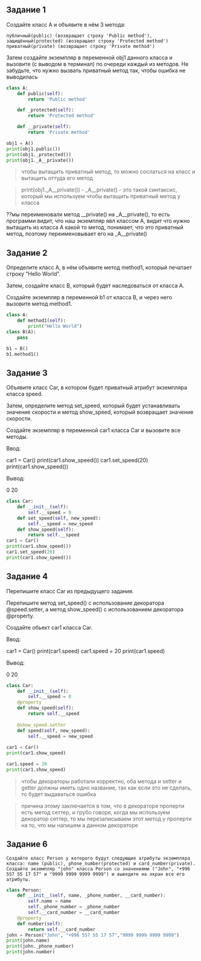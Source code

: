 ## Задание 1

Создайте класс A и объявите в нём 3 метода:

    публичный(public) (возвращает строку 'Public method'),
    защищённый(protected) (возвращает строку 'Protected method')
    приватный(private) (возвращает строку 'Private method')

Затем создайте экземпляр в переменной obj1 данного класса и вызовите (с выводом в терминал) по очереди каждый из методов. Не забудьте, что нужно вызвать приватный метод так, чтобы ошибка не выводилась

```py
class A:
    def public(self):
        return 'Public method'

    def _protected(self):
        return 'Protected method'

    def __private(self):
        return 'Private method'

obj1 = A()
print(obj1.public())
print(obj1._protected())
print(obj1._A__private())
```
> чтобы вытащить приватный метод, то можно сослаться на класс и вытащить оттуда его метод

> print(obj1._A__private()) - _A__private() - это такой синтаксис, который мы используем чтобы вытащить приватный метод у класса

??мы переименовали метод __private() на _A__private(), то есть программи видит, что наш экземпляр явл классом А, видит что нужно вытащить из класса А какой то метод, понимает, что это приватный метод, поэтому переименовывает его на _A__private()

## Задание 2

Определите класс A, в нём объявите метод method1, который печатает строку "Hello World".

Затем, создайте класс B, который будет наследоваться от класса A.

Создайте экземпляр в переменной b1 от класса B, и через него вызовите метод method1.

```py
class A:
    def method1(self):
        print("Hello World")
class B(A):
    pass

b1 = B()
b1.method1()
```

## Задание 3

Объявите класс Car, в котором будет приватный атрибут экземпляра класса speed.

Затем, определите метод set_speed, который будет устанавливать значение скорости и метод show_speed, который возвращает значение скорости.

Создайте экземпляр в переменной car1 класса Car и вызовите все методы.

Ввод:

car1 = Car() 
print(car1.show_speed()) 
car1.set_speed(20) 
print(car1.show_speed()) 

Вывод:

0 
20 

```py
class Car:
    def __init__(self):
        self.__speed = 0
    def set_speed(self, new_speed):
        self.__speed = new_speed
    def show_speed(self):
        return self.__speed
car1 = Car() 
print(car1.show_speed()) 
car1.set_speed(20) 
print(car1.show_speed()) 
```

## Задание 4

Перепишите класс Car из предыдущего задания.

Перепишите метод set_speed() с использование декоратора @speed.setter, а метод show_speed() с использованием декоратора @property.

Создайте обьект car1 класса Car.

Ввод:

car1 = Car() 
print(car1.speed) 
car1.speed = 20 
print(car1.speed) 

Вывод:

0 
20 

```py
class Car:
    def __init__(self):
        self.__speed = 0
    @property
    def show_speed(self):
        return self.__speed
    
    @show_speed.setter
    def speed(self, new_speed):
        self.__speed = new_speed
    
car1 = Car() 
print(car1.show_speed)

car1.speed = 20
print(car1.show_speed)
```
> чтобы декораторы работали корректно, оба метода и setter и getter должны иметь одно название, так как если это не сделать, то будет выдаваться ошибка

> причина этому заключается в том, что в декораторе проперти есть метод сеттер, и грубо говоря, когда мы используем декоратор сеттер, то мы перезаписываем этот метод у проперти на то, что мы напишем а данном декораторе

## Задание 6

    Создайте класс Person у которого будут следующие атрибуты экземпляра класса: name (public), phone_number(protected) и сard_number(private).
    Создайте экземпляр "john" класса Person со значениями ("John", "+996 557 55 17 57" и "9999 9999 9999 9999") и выведите на экран все его атрибуты.

```py
class Person: 
    def __init__(self, name, _phone_number, __card_number):
        self.name = name 
        self._phone_number = _phone_number
        self.__card_number = __card_number
    @property 
    def number(self): 
        return self.__card_number  
john = Person("John", "+996 557 55 17 57","9999 9999 9999 9999") 
print(john.name) 
print(john._phone_number) 
print(john.number)

```